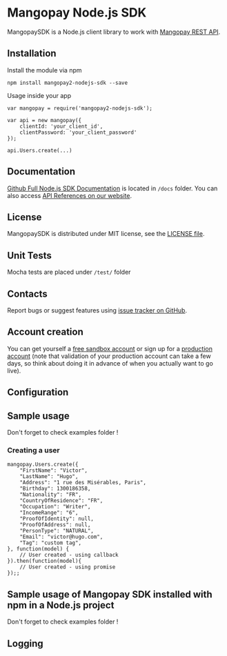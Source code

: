 Mangopay Node.js SDK
=================================================
MangopaySDK is a Node.js client library to work with [Mangopay REST API](http://docs.mangopay.com/api-references/).


Installation
-------------------------------------------------
Install the module via npm

    npm install mangopay2-nodejs-sdk --save

Usage inside your app

    var mangopay = require('mangopay2-nodejs-sdk');
    
    var api = new mangopay({
        clientId: 'your_client_id',
        clientPassword: 'your_client_password'
    });
    
    api.Users.create(...)
    
Documentation
-------------------------------------------------
[Github Full Node.js SDK Documentation](docs/README.md) is located in ``/docs`` folder. You can also access [API References on our website](https://docs.mangopay.com/api-references/).

License
-------------------------------------------------
MangopaySDK is distributed under MIT license, see the 
[LICENSE file](https://github.com/Mangopay/mangopay2-nodejs-sdk/blob/master/LICENSE).


Unit Tests
-------------------------------------------------
Mocha tests are placed under ``/test/`` folder


Contacts
-------------------------------------------------
Report bugs or suggest features using
[issue tracker on GitHub](https://github.com/Mangopay/mangopay2-nodejs-sdk).

Account creation
-------------------------------------------------
You can get yourself a [free sandbox account](https://www.mangopay.com/signup/create-sandbox/) or sign up for a 
[production account](https://www.mangopay.com/signup/submit-your-app/go-live/) (note that validation of your production 
account can take a few days, so think about doing it in advance of when you actually want to go live).


Configuration
-------------------------------------------------


Sample usage
-------------------------------------------------
Don't forget to check examples folder !
    
### Creating a user ###

    mangopay.Users.create({
        "FirstName": "Victor",
        "LastName": "Hugo",
        "Address": "1 rue des Misérables, Paris",
        "Birthday": 1300186358, 
        "Nationality": "FR",
        "CountryOfResidence": "FR",
        "Occupation": "Writer", 
        "IncomeRange": "6", 
        "ProofOfIdentity": null,
        "ProofOfAddress": null, 
        "PersonType": "NATURAL", 
        "Email": "victor@hugo.com", 
        "Tag": "custom tag",
    }, function(model) {
        // User created - using callback
    }).then(function(model){ 
        // User created - using promise
    });;


Sample usage of Mangopay SDK installed with npm in a Node.js project
-------------------------------------------------
Don't forget to check examples folder !

Logging
-------------------------------------------------